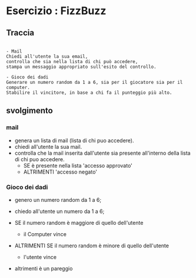 # Esercizio : FizzBuzz

## Traccia

```plaintext

- Mail
Chiedi all'utente la sua email,
controlla che sia nella lista di chi può accedere,
stampa un messaggio appropriato sull'esito del controllo.

- Gioco dei dadi
Generare un numero random da 1 a 6, sia per il giocatore sia per il computer.
Stabilire il vincitore, in base a chi fa il punteggio più alto.

```

## svolgimento


### mail
 
- genera un lista di mail (lista di chi puo accedere).
- chiedi all'utente la sua mail.
- controlla che la mail inserita dall'utente sia presente all'interno della lista di chi puo accedere.
    - SE è presente nella lista 'accesso approvato'
    - ALTRIMENTI 'accesso negato'


### Gioco dei dadi

- genero un numero random da 1 a 6;
- chiedo all'utente un numero da 1 a 6;

- SE il numero random è maggiore di quello dell'utente
    - il Computer vince
- ALTRIMENTI SE il numero random è minore di quello dell'utente
    - l'utente vince
- altrimenti è un pareggio 